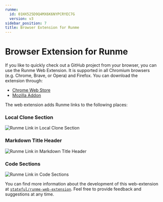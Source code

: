 ```yaml
---
runme:
  id: 01HX525D9Q4MX6K6NYPCRYEC7G
  version: v3
sidebar_position: 7
title: Browser Extension for Runme
---
```


# Browser Extension for Runme

If you like to quickly check out a GitHub project from your browser, you can use the Runme Web Extension. It is supported in all Chromium browsers (e.g. Chrome, Brave, or Opera) and Firefox. You can download the extension through:

- [Chrome Web Store](https://chrome.google.com/webstore/detail/runme-web-extension/lnihnbkolojkaehnkdmpliededkfebkk?hl=en&authuser=0)
- [Mozilla Addon](https://addons.mozilla.org/en-GB/firefox/addon/runme/)

The web extension adds Runme links to the following places:

### **Local Clone Section**

![Runme Link in Local Clone Section](../../static/img/web-extension/list.png)

### **Markdown Title Header**

![Runme Link in Markdown Title Header](../../static/img/web-extension/markdown.png)

### **Code Sections**

![Runme Link in Code Sections](../../static/img/web-extension/code.png)

You can find more information about the development of this web-extension at [`stateful/runme-web-extension`](https://github.com/stateful/runme-web-extension). Feel free to provide feedback and suggestions at any time.
